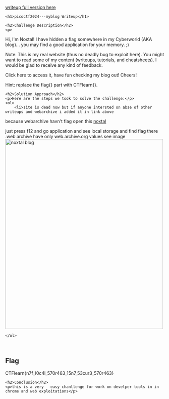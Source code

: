 <a href="https://cybersecctf.github.io/blog/?q=myblog">writeup full version here</a>
<!DOCTYPE html>
<html>
     <title>picoctf2024---myblog Writeup</title>
<body>

    <h1>picoctf2024---myblog Writeup</h1>

    <h2>Challenge Description</h2>
    <p> 
Hi, I'm Noxtal! I have hidden a flag somewhere in my Cyberworld (AKA blog)... you may find a good application for your memory. ;)

Note: This is my real website (thus no deadly bug to exploit here). You might want to read some of my content (writeups, tutorials, and cheatsheets). I would be glad to receive any kind of feedback.

Click here to access it, have fun checking my blog out! Cheers!

Hint: replace the flag{} part with CTFlearn{}.

</p>

    <h2>Solution Approach</h2>
    <p>Here are the steps we took to solve the challenge:</p>
    <ol> 
        <li>site is dead now but if anyone intersted on abse of other writeups and webarchive i added it in link above

because webarchive havn't flag open this <a href="https://www.playandsecure.com/docs/NoxtalsCyberworld.html">noxtal</a>

just press f12 and go application and see local storage and find flag there .web archive have only web.archive.org values
see image
<img src="https://www.playandsecure.com/docs/Capture.png" alt="noxtal blog" width="500" height="600" class="inline"/>

 
    </ol>
<br>
    <h2>Flag</h2>
    <p class="flag">CTFlearn{n7f_l0c4l_570r463_15n7_53cur3_570r463}
</p>

    <h2>Conclusion</h2>
    <p>this is a very   easy chanllenge for work on develper tools in in chrome and web exploitations</p>

</body>
</html>
